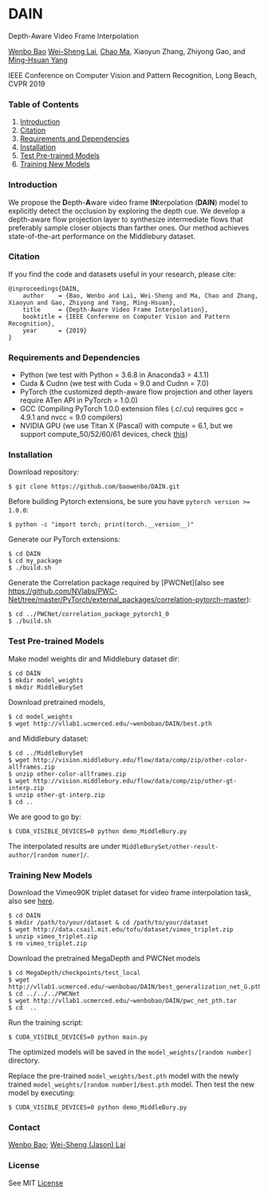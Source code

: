 # DAIN
Depth-Aware Video Frame Interpolation

[Wenbo Bao](https://sites.google.com/view/wenbobao/home)
[Wei-Sheng Lai](http://graduatestudents.ucmerced.edu/wlai24/), 
[Chao Ma](https://sites.google.com/site/chaoma99/),
Xiaoyun Zhang, 
Zhiyong Gao, 
and [Ming-Hsuan Yang](http://faculty.ucmerced.edu/mhyang/)

IEEE Conference on Computer Vision and Pattern Recognition, Long Beach, CVPR 2019


### Table of Contents
1. [Introduction](#introduction)
1. [Citation](#citation)
1. [Requirements and Dependencies](#requirements-and-dependencies)
1. [Installation](#installation)
1. [Test Pre-trained Models](#test-pre-trained-models)
1. [Training New Models](#training-new-models)

### Introduction
We propose the **D**epth-**A**ware video frame **IN**terpolation (**DAIN**) model to explicitly detect the occlusion by exploring the depth cue.
We develop a depth-aware flow projection layer to synthesize intermediate flows that preferably sample closer objects than farther ones.
Our method achieves state-of-the-art performance on the Middlebury dataset.

### Citation
If you find the code and datasets useful in your research, please cite:

    @inproceedings{DAIN,
        author    = {Bao, Wenbo and Lai, Wei-Sheng and Ma, Chao and Zhang, Xiaoyun and Gao, Zhiyong and Yang, Ming-Hsuan}, 
        title     = {Depth-Aware Video Frame Interpolation}, 
        booktitle = {IEEE Conferene on Computer Vision and Pattern Recognition},
        year      = {2019}
    }
    
### Requirements and Dependencies
- Python (we test with Python = 3.6.8 in Anaconda3 = 4.1.1)
- Cuda & Cudnn (we test with Cuda = 9.0 and Cudnn = 7.0)
- PyTorch (the customized depth-aware flow projection and other layers require ATen API in PyTorch = 1.0.0)
- GCC (Compiling PyTorch 1.0.0 extension files (.c/.cu) requires gcc = 4.9.1 and nvcc = 9.0 compilers)
- NVIDIA GPU (we use Titan X (Pascal) with compute = 6.1, but we support compute_50/52/60/61 devices, check [this](https://github.com/baowenbo/DAIN/blob/master/my_package/DepthFlowProjection/setup.py))

### Installation
Download repository:

    $ git clone https://github.com/baowenbo/DAIN.git

Before building Pytorch extensions, be sure you have `pytorch version >= 1.0.0`:
    
    $ python -c "import torch; print(torch.__version__)"
    
Generate our PyTorch extensions:
    
    $ cd DAIN
    $ cd my_package 
    $ ./build.sh

Generate the Correlation package required by [PWCNet](also see https://github.com/NVlabs/PWC-Net/tree/master/PyTorch/external_packages/correlation-pytorch-master):
    
    $ cd ../PWCNet/correlation_package_pytorch1_0
    $ ./build.sh


### Test Pre-trained Models
Make model weights dir and Middlebury dataset dir:

    $ cd DAIN
    $ mkdir model_weights
    $ mkdir MiddleBurySet
    
Download pretrained models, 

    $ cd model_weights
    $ wget http://vllab1.ucmerced.edu/~wenbobao/DAIN/best.pth
    
and Middlebury dataset:
    
    $ cd ../MiddleBurySet
    $ wget http://vision.middlebury.edu/flow/data/comp/zip/other-color-allframes.zip
    $ unzip other-color-allframes.zip
    $ wget http://vision.middlebury.edu/flow/data/comp/zip/other-gt-interp.zip
    $ unzip other-gt-interp.zip
    $ cd ..

We are good to go by:

    $ CUDA_VISIBLE_DEVICES=0 python demo_MiddleBury.py

The interpolated results are under `MiddleBurySet/other-result-author/[random numer]/`.

### Training New Models
Download the Vimeo90K triplet dataset for video frame interpolation task, also see [here]().
    
    $ cd DAIN
    $ mkdir /path/to/your/dataset & cd /path/to/your/dataset 
    $ wget http://data.csail.mit.edu/tofu/dataset/vimeo_triplet.zip
    $ unzip vimeo_triplet.zip
    $ rm vimeo_triplet.zip

Download the pretrained MegaDepth and PWCNet models
    
    $ cd MegaDepth/checkpoints/test_local
    $ wget http://vllab1.ucmerced.edu/~wenbobao/DAIN/best_generalization_net_G.pth
    $ cd ../../../PWCNet
    $ wget http://vllab1.ucmerced.edu/~wenbobao/DAIN/pwc_net_pth.tar
    $ cd  ..
    
Run the training script:

    $ CUDA_VISIBLE_DEVICES=0 python main.py
    
The optimized models will be saved in the `model_weights/[random number]` directory.

Replace the pre-trained `model_weights/best.pth` model with the newly trained `model_weights/[random number]/best.pth` model.
Then test the new model by executing: 

    $ CUDA_VISIBLE_DEVICES=0 python demo_MiddleBury.py


### Contact
[Wenbo Bao](mailto:bwb0813@gmail.com); [Wei-Sheng (Jason) Lai](mailto:phoenix104104@gmail.com)

### License
See MIT [License](https://github.com/baowenbo/DAIN/blob/master/LICENSE)

    
